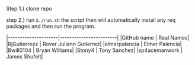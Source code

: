 Step 1.) clone repo

step 2.) run ```$./run.sh```
the script then will automatically install any req packages and then run the program.

|---------------------|------------------------|
|GitHub name           | Real Names|
|RjGutierrezz          | Rover Juliann Gutierrez|
|elmerpalencia         | Elmer Palencia|
|Bwill0104             | Bryan Williams|
|Stony4                | Tony Sanchez|
|sp4acemanwork         | James Shufelt|
